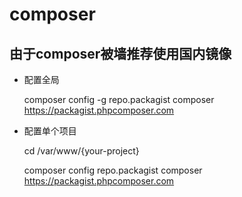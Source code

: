 # composer

## 由于composer被墙推荐使用国内镜像
  * 配置全局 
  
    composer config -g repo.packagist composer https://packagist.phpcomposer.com
    
  * 配置单个项目
  
     cd /var/www/{your-project}
     
     composer config repo.packagist composer https://packagist.phpcomposer.com
     
     